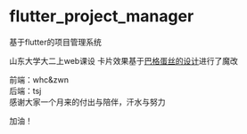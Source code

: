 # flutter_project_manager
基于flutter的项目管理系统

山东大学大二上web课设
卡片效果基于[巴格蛋丝的设计](https://www.bilibili.com/video/BV1464y1a7eF?from=search&seid=3631891984863214905&spm_id_from=333.337.0.0)进行了魔改

前端：whc&zwn                       
后端：tsj                           
感谢大家一个月来的付出与陪伴，汗水与努力

加油！
